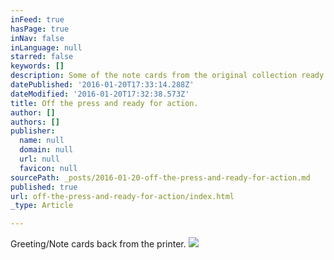 ```yaml
---
inFeed: true
hasPage: true
inNav: false
inLanguage: null
starred: false
keywords: []
description: Some of the note cards from the original collection ready for reading and writing.
datePublished: '2016-01-20T17:33:14.288Z'
dateModified: '2016-01-20T17:32:38.573Z'
title: Off the press and ready for action.
author: []
authors: []
publisher:
  name: null
  domain: null
  url: null
  favicon: null
sourcePath: _posts/2016-01-20-off-the-press-and-ready-for-action.md
published: true
url: off-the-press-and-ready-for-action/index.html
_type: Article

---
```

Greeting/Note cards back from the printer.
![](https://the-grid-user-content.s3-us-west-2.amazonaws.com/86bcc054-57b9-43d8-99bb-5a132ae01a49.jpg)